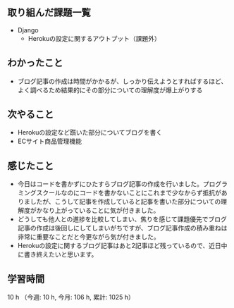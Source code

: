 ## 取り組んだ課題一覧
- Django
    - Herokuの設定に関するアウトプット（課題外）       

## わかったこと
- ブログ記事の作成は時間がかかるが、しっかり伝えようとすればするほど、よく調べるため結果的にその部分についての理解度が爆上がりする

## 次やること
- Herokuの設定など躓いた部分についてブログを書く
- ECサイト商品管理機能

## 感じたこと
- 今日はコードを書かずにひたすらブログ記事の作成を行いました。プログラミングスクールなのにコードを書かないことにこれまで少なからず抵抗がありましたが、こうして記事を作成していると記事を書いた部分についての理解度がかなり上がっていることに気が付きました。
- どうしても他人との進捗を比較してしまい、焦りを感じて課題優先でブログ記事の作成は後回しにしてしまいがちですが、ブログ記事作成の積み重ねは非常に重要なことだと今更ながら気が付きました。
- Herokuの設定に関するブログ記事はあと2記事ほど残っているので、近日中に書き終えたいと思います。
    
## 学習時間
10 h （今週: 10 h, 今月: 106 h, 累計: 1025 h）
